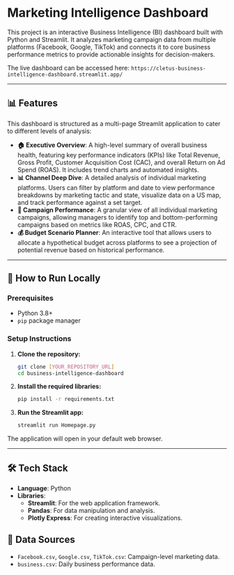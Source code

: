 # Marketing Intelligence Dashboard

This project is an interactive Business Intelligence (BI) dashboard built with Python and Streamlit. It analyzes marketing campaign data from multiple platforms (Facebook, Google, TikTok) and connects it to core business performance metrics to provide actionable insights for decision-makers.

The live dashboard can be accessed here: `https://cletus-business-intelligence-dashboard.streamlit.app/`

---

## 📊 Features

This dashboard is structured as a multi-page Streamlit application to cater to different levels of analysis:

* **🏠 Executive Overview**: A high-level summary of overall business health, featuring key performance indicators (KPIs) like Total Revenue, Gross Profit, Customer Acquisition Cost (CAC), and overall Return on Ad Spend (ROAS). It includes trend charts and automated insights.
* **📊 Channel Deep Dive**: A detailed analysis of individual marketing platforms. Users can filter by platform and date to view performance breakdowns by marketing tactic and state, visualize data on a US map, and track performance against a set target.
* **🎯 Campaign Performance**: A granular view of all individual marketing campaigns, allowing managers to identify top and bottom-performing campaigns based on metrics like ROAS, CPC, and CTR.
* **💰 Budget Scenario Planner**: An interactive tool that allows users to allocate a hypothetical budget across platforms to see a projection of potential revenue based on historical performance.

---

## 🚀 How to Run Locally

### Prerequisites
* Python 3.8+
* `pip` package manager

### Setup Instructions
1.  **Clone the repository:**
    ```bash
    git clone [YOUR_REPOSITORY_URL]
    cd business-intelligence-dashboard
    ```

2.  **Install the required libraries:**
    ```bash
    pip install -r requirements.txt
    ```

3.  **Run the Streamlit app:**
    ```bash
    streamlit run Homepage.py
    ```
The application will open in your default web browser.

---

## 🛠️ Tech Stack

* **Language**: Python
* **Libraries**:
    * **Streamlit**: For the web application framework.
    * **Pandas**: For data manipulation and analysis.
    * **Plotly Express**: For creating interactive visualizations.

## 📁 Data Sources

* `Facebook.csv`, `Google.csv`, `TikTok.csv`: Campaign-level marketing data.
* `business.csv`: Daily business performance data.
